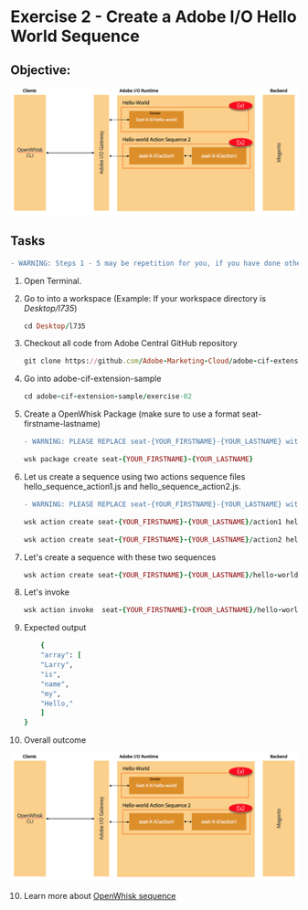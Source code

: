 Exercise 2 - Create a Adobe I/O Hello World Sequence
===========

## Objective: 

![Image of ex2 outcome](../Resources/ex2.png)	

## Tasks

```diff
- WARNING: Steps 1 - 5 may be repetition for you, if you have done other exercises
```

1. Open Terminal.

2. Go to into a workspace (Example: If your workspace directory is *Desktop/l735*) 
	```ruby
	cd Desktop/l735
	```
3. Checkout all code from Adobe Central GitHub repository
	```ruby
	git clone https://github.com/Adobe-Marketing-Cloud/adobe-cif-extension-sample.git 
	```
4. Go into adobe-cif-extension-sample
	```ruby
	cd adobe-cif-extension-sample/exercise-02
	```
5. Create a OpenWhisk Package (make sure to use a format seat-firstname-lastname)
	```diff
	- WARNING: PLEASE REPLACE seat-{YOUR_FIRSTNAME}-{YOUR_LASTNAME} with your FIRSTNAME and LASTNAME: Example: seat-john-doe -
	```
	
	```ruby
	wsk package create seat-{YOUR_FIRSTNAME}-{YOUR_LASTNAME}
	```
	
6. Let us create a sequence using two actions sequence files hello_sequence_action1.js and hello_sequence_action2.js.  		
	```diff
	- WARNING: PLEASE REPLACE seat-{YOUR_FIRSTNAME}-{YOUR_LASTNAME} with your FIRSTNAME and LASTNAME: Example: seat-john-doe -
	```
	
	```ruby
	wsk action create seat-{YOUR_FIRSTNAME}-{YOUR_LASTNAME}/action1 hello_sequence_action1.js
	```
	
	```ruby
	wsk action create seat-{YOUR_FIRSTNAME}-{YOUR_LASTNAME}/action2 hello_sequence_action2.js
	```
	
6. Let's create a sequence with these two sequences
	```ruby
	wsk action create seat-{YOUR_FIRSTNAME}-{YOUR_LASTNAME}/hello-world-sequence --sequence seat-{YOUR_FIRSTNAME}-{YOUR_LASTNAME}/action1,seat-{YOUR_FIRSTNAME}-{YOUR_LASTNAME}/action2
	```
	
7. Let's invoke 
	```ruby
	wsk action invoke  seat-{YOUR_FIRSTNAME}-{YOUR_LASTNAME}/hello-world-sequence --result --param text "Hello, my name is Larry"
	```
	
8. Expected output
	```ruby
		{
	    "array": [
		"Larry",
		"is",
		"name",
		"my",
		"Hello,"
	    ]
	}
	```

9. Overall outcome

![Image of ex2 outcome](../Resources/ex2.png)	

10. Learn more about [OpenWhisk sequence](https://www.raymondcamden.com/2017/01/06/an-example-of-an-openwhisk-sequence)
	
